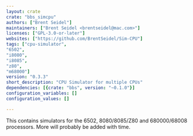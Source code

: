 ```yaml
---
layout: crate
crate: "bbs_simcpu"
authors: ["Brent Seidel"]
maintainers: ["Brent Seidel <brentseidel@mac.com>"]
licenses: ["GPL-3.0-or-later"]
websites: ["https://github.com/BrentSeidel/Sim-CPU"]
tags: ["cpu-simulator",
"6502",
"i8080",
"i8085",
"z80",
"m68000"]
version: "0.3.3"
short_description: "CPU Simulator for multiple CPUs"
dependencies: [{crate: "bbs", version: "~0.1.0"}]
configuration_variables: []
configuration_values: []

---
```

This contains simulators for the 6502, 8080/8085/Z80 and 680000/68008 processors.
More will probably be added with time.


